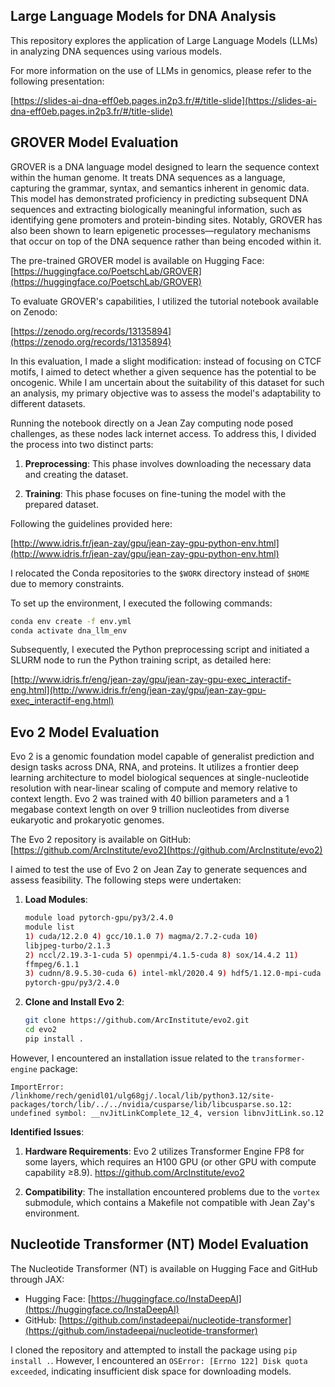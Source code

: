 ## Large Language Models for DNA Analysis

This repository explores the application of Large Language Models (LLMs) in analyzing DNA sequences using various models.

For more information on the use of LLMs in genomics, please refer to the following presentation:

[https://slides-ai-dna-eff0eb.pages.in2p3.fr/#/title-slide](https://slides-ai-dna-eff0eb.pages.in2p3.fr/#/title-slide)

## GROVER Model Evaluation

GROVER is a DNA language model designed to learn the sequence context within the human genome. It treats DNA sequences as a language, capturing the grammar, syntax, and semantics inherent in genomic data. This model has demonstrated proficiency in predicting subsequent DNA sequences and extracting biologically meaningful information, such as identifying gene promoters and protein-binding sites. Notably, GROVER has also been shown to learn epigenetic processes—regulatory mechanisms that occur on top of the DNA sequence rather than being encoded within it. 

The pre-trained GROVER model is available on Hugging Face: [https://huggingface.co/PoetschLab/GROVER](https://huggingface.co/PoetschLab/GROVER)

To evaluate GROVER's capabilities, I utilized the tutorial notebook available on Zenodo:

[https://zenodo.org/records/13135894](https://zenodo.org/records/13135894)

In this evaluation, I made a slight modification: instead of focusing on CTCF motifs, I aimed to detect whether a given sequence has the potential to be oncogenic. While I am uncertain about the suitability of this dataset for such an analysis, my primary objective was to assess the model's adaptability to different datasets.

Running the notebook directly on a Jean Zay computing node posed challenges, as these nodes lack internet access. To address this, I divided the process into two distinct parts:

1. **Preprocessing**: This phase involves downloading the necessary data and creating the dataset.

2. **Training**: This phase focuses on fine-tuning the model with the prepared dataset.

Following the guidelines provided here:

[http://www.idris.fr/jean-zay/gpu/jean-zay-gpu-python-env.html](http://www.idris.fr/jean-zay/gpu/jean-zay-gpu-python-env.html)

I relocated the Conda repositories to the `$WORK` directory instead of `$HOME` due to memory constraints.

To set up the environment, I executed the following commands:

```bash
conda env create -f env.yml
conda activate dna_llm_env
```

Subsequently, I executed the Python preprocessing script and initiated a SLURM node to run the Python training script, as detailed here:

[http://www.idris.fr/eng/jean-zay/gpu/jean-zay-gpu-exec_interactif-eng.html](http://www.idris.fr/eng/jean-zay/gpu/jean-zay-gpu-exec_interactif-eng.html)

## Evo 2 Model Evaluation

Evo 2 is a genomic foundation model capable of generalist prediction and design tasks across DNA, RNA, and proteins. It utilizes a frontier deep learning architecture to model biological sequences at single-nucleotide resolution with near-linear scaling of compute and memory relative to context length. Evo 2 was trained with 40 billion parameters and a 1 megabase context length on over 9 trillion nucleotides from diverse eukaryotic and prokaryotic genomes. 

The Evo 2 repository is available on GitHub: [https://github.com/ArcInstitute/evo2](https://github.com/ArcInstitute/evo2)

I aimed to test the use of Evo 2 on Jean Zay to generate sequences and assess feasibility. The following steps were undertaken:

1. **Load Modules**:

   ```bash
   module load pytorch-gpu/py3/2.4.0
   module list
   1) cuda/12.2.0 4) gcc/10.1.0 7) magma/2.7.2-cuda 10)
   libjpeg-turbo/2.1.3
   2) nccl/2.19.3-1-cuda 5) openmpi/4.1.5-cuda 8) sox/14.4.2 11)
   ffmpeg/6.1.1
   3) cudnn/8.9.5.30-cuda 6) intel-mkl/2020.4 9) hdf5/1.12.0-mpi-cuda 12)
   pytorch-gpu/py3/2.4.0

2. **Clone and Install Evo 2**:

   ```bash
   git clone https://github.com/ArcInstitute/evo2.git
   cd evo2
   pip install .
   ```

However, I encountered an installation issue related to the `transformer-engine` package:

```
ImportError: /linkhome/rech/genidl01/ulg68gj/.local/lib/python3.12/site-packages/torch/lib/../../nvidia/cusparse/lib/libcusparse.so.12: undefined symbol: __nvJitLinkComplete_12_4, version libnvJitLink.so.12
```

**Identified Issues**:

1. **Hardware Requirements**: Evo 2 utilizes Transformer Engine FP8 for some layers, which requires an H100 GPU (or other GPU with compute capability ≥8.9). https://github.com/ArcInstitute/evo2

2. **Compatibility**: The installation encountered problems due to the `vortex` submodule, which contains a Makefile not compatible with Jean Zay's environment.

## Nucleotide Transformer (NT) Model Evaluation

The Nucleotide Transformer (NT) is available on Hugging Face and GitHub through JAX:

- Hugging Face: [https://huggingface.co/InstaDeepAI](https://huggingface.co/InstaDeepAI)
- GitHub: [https://github.com/instadeepai/nucleotide-transformer](https://github.com/instadeepai/nucleotide-transformer)

I cloned the repository and attempted to install the package using `pip install .`. However, I encountered an `OSError: [Errno 122] Disk quota exceeded`, indicating insufficient disk space for downloading models. 

